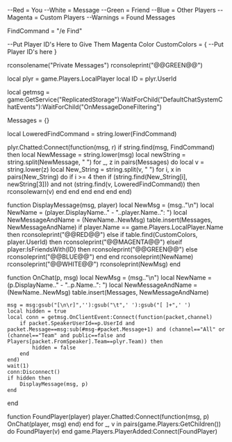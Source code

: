
--Red = You
--White = Message
--Green = Friend
--Blue = Other Players
--Magenta = Custom Players
--Warnings = Found Messages

FindCommand = "/e Find"

--Put Player ID's Here to Give Them Magenta Color
CustomColors = {
    --Put Player ID's here
}

rconsolename("Private Messages")
rconsoleprint("@@GREEN@@")

local plyr = game.Players.LocalPlayer
local ID = plyr.UserId

local getmsg = game:GetService("ReplicatedStorage"):WaitForChild("DefaultChatSystemChatEvents"):WaitForChild("OnMessageDoneFiltering")

Messages = {}

local LoweredFindCommand = string.lower(FindCommand)

plyr.Chatted:Connect(function(msg, r)
    if string.find(msg, FindCommand) then
        local NewMessage = string.lower(msg)
        local newString = string.split(NewMessage, " ")
        for _, z in pairs(Messages) do
            local v = string.lower(z)
            local New_String = string.split(v, " ")
            for i, x in pairs(New_String) do
                if i >= 4 then
                    if (string.find(New_String[i], newString[3])) and not (string.find(v, LoweredFindCommand)) then
                        rconsolewarn(v)
                    end
                end
            end
        end
    end
end)

function DisplayMessage(msg, player)
    local NewMsg = (msg.."\n")
    local NewName = (player.DisplayName.." - "..player.Name..": ")
    local NewMessageAndName = (NewName..NewMsg)
    table.insert(Messages, NewMessageAndName)
    if player.Name == game.Players.LocalPlayer.Name then
        rconsoleprint("@@RED@@")
    else
        if table.find(CustomColors, player.UserId) then
            rconsoleprint("@@MAGENTA@@")
        elseif player:IsFriendsWith(ID) then
            rconsoleprint("@@GREEN@@")
        else
            rconsoleprint("@@BLUE@@")
        end
    end
    rconsoleprint(NewName)
    rconsoleprint("@@WHITE@@")
    rconsoleprint(NewMsg)
end

function OnChat(p, msg)
    local NewMsg = (msg.."\n")
    local NewName = (p.DisplayName.." - "..p.Name..": ")
    local NewMessageAndName = (NewName..NewMsg)
    table.insert(Messages, NewMessageAndName)

    msg = msg:gsub("[\n\r]",''):gsub("\t",' '):gsub("[ ]+",' ')
    local hidden = true
    local conn = getmsg.OnClientEvent:Connect(function(packet,channel)
        if packet.SpeakerUserId==p.UserId and packet.Message==msg:sub(#msg-#packet.Message+1) and (channel=="All" or (channel=="Team" and public==false and Players[packet.FromSpeaker].Team==plyr.Team)) then
            hidden = false
        end
    end)
    wait(1)
    conn:Disconnect()
    if hidden then
        DisplayMessage(msg, p)
    end
end

function FoundPlayer(player)
    player.Chatted:Connect(function(msg, p)
        OnChat(player, msg)
    end)
end
for _, v in pairs(game.Players:GetChildren()) do
    FoundPlayer(v)
end
game.Players.PlayerAdded:Connect(FoundPlayer)
